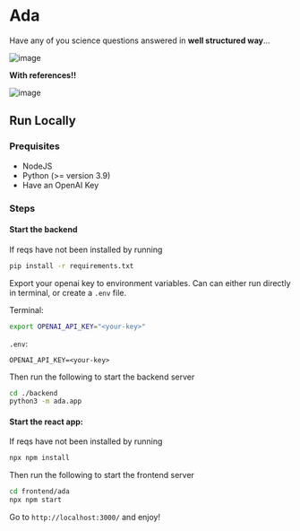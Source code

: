 # Ada
Have any of you science questions answered in **well structured way**...

![image](https://github.com/rmikulec/ada/assets/15821744/d3804f92-22d3-4da0-87b5-0234b29ce4bc)


**With references!!**

![image](https://github.com/rmikulec/ada/assets/15821744/b2bbe25e-bfd4-4fdd-95b9-93dc1ef2a09c)



## Run Locally

### Prequisites
 - NodeJS
 - Python (>= version 3.9)
 - Have an OpenAI Key


### Steps


#### Start the backend

If reqs have not been installed by running

```bash
pip install -r requirements.txt
```

Export your openai key to environment variables. Can can either run directly in terminal, or create a `.env` file.

Terminal:

```bash
export OPENAI_API_KEY="<your-key>"
```

`.env`:
```.env
OPENAI_API_KEY=<your-key>
```

Then run the following to start the backend server

```bash
cd ./backend
python3 -m ada.app
```

#### Start the react app:

If reqs have not been installed by running

```bash
npx npm install
```

Then run the following to start the frontend server

```bash
cd frontend/ada
npx npm start
```


Go to `http://localhost:3000/` and enjoy!

